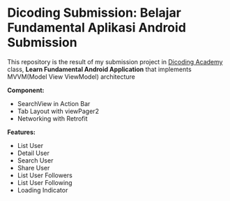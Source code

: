 # Dicoding Submission: Belajar Fundamental Aplikasi Android Submission

This repository is the result of my submission project in [Dicoding Academy](https://www.dicoding.com) class, **Learn Fundamental Android Application** that implements MVVM(Model View ViewModel) architecture

**Component:**
- SearchView in Action Bar
- Tab Layout with viewPager2
- Networking with Retrofit

**Features:**
- List User
- Detail User
- Search User
- Share User
- List User Followers
- List User Following
- Loading Indicator
